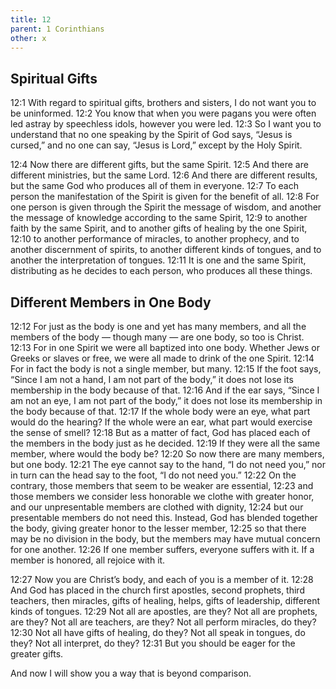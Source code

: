 ```yaml
---
title: 12
parent: 1 Corinthians
other: x
---
```


## Spiritual Gifts

<a name="12:1">12:1</a> With regard to spiritual gifts, brothers and sisters, I do not want you to be uninformed. <a name="12:2">12:2</a> You know that when you were pagans you were often led astray by speechless idols, however you were led. <a name="12:3">12:3</a> So I want you to understand that no one speaking by the Spirit of God says, “Jesus is cursed,” and no one can say, “Jesus is Lord,” except by the Holy Spirit.

<a name="12:4">12:4</a> Now there are different gifts, but the same Spirit. <a name="12:5">12:5</a> And there are different ministries, but the same Lord. <a name="12:6">12:6</a> And there are different results, but the same God who produces all of them in everyone. <a name="12:7">12:7</a> To each person the manifestation of the Spirit is given for the benefit of all. <a name="12:8">12:8</a> For one person is given through the Spirit the message of wisdom, and another the message of knowledge according to the same Spirit, <a name="12:9">12:9</a> to another faith by the same Spirit, and to another gifts of healing by the one Spirit, <a name="12:10">12:10</a> to another performance of miracles, to another prophecy, and to another discernment of spirits, to another different kinds of tongues, and to another the interpretation of tongues. <a name="12:11">12:11</a> It is one and the same Spirit, distributing as he decides to each person, who produces all these things.

## Different Members in One Body

<a name="12:12">12:12</a> For just as the body is one and yet has many members, and all the members of the body — though many — are one body, so too is Christ. <a name="12:13">12:13</a> For in one Spirit we were all baptized into one body. Whether Jews or Greeks or slaves or free, we were all made to drink of the one Spirit. <a name="12:14">12:14</a> For in fact the body is not a single member, but many. <a name="12:15">12:15</a> If the foot says, “Since I am not a hand, I am not part of the body,” it does not lose its membership in the body because of that. <a name="12:16">12:16</a> And if the ear says, “Since I am not an eye, I am not part of the body,” it does not lose its membership in the body because of that. <a name="12:17">12:17</a> If the whole body were an eye, what part would do the hearing? If the whole were an ear, what part would exercise the sense of smell? <a name="12:18">12:18</a> But as a matter of fact, God has placed each of the members in the body just as he decided. <a name="12:19">12:19</a> If they were all the same member, where would the body be? <a name="12:20">12:20</a> So now there are many members, but one body. <a name="12:21">12:21</a> The eye cannot say to the hand, “I do not need you,” nor in turn can the head say to the foot, “I do not need you.” <a name="12:22">12:22</a> On the contrary, those members that seem to be weaker are essential, <a name="12:23">12:23</a> and those members we consider less honorable we clothe with greater honor, and our unpresentable members are clothed with dignity, <a name="12:24">12:24</a> but our presentable members do not need this. Instead, God has blended together the body, giving greater honor to the lesser member, <a name="12:25">12:25</a> so that there may be no division in the body, but the members may have mutual concern for one another. <a name="12:26">12:26</a> If one member suffers, everyone suffers with it. If a member is honored, all rejoice with it.

<a name="12:27">12:27</a> Now you are Christ’s body, and each of you is a member of it. <a name="12:28">12:28</a> And God has placed in the church first apostles, second prophets, third teachers, then miracles, gifts of healing, helps, gifts of leadership, different kinds of tongues. <a name="12:29">12:29</a> Not all are apostles, are they? Not all are prophets, are they? Not all are teachers, are they? Not all perform miracles, do they? <a name="12:30">12:30</a> Not all have gifts of healing, do they? Not all speak in tongues, do they? Not all interpret, do they? <a name="12:31">12:31</a> But you should be eager for the greater gifts.

And now I will show you a way that is beyond comparison.
